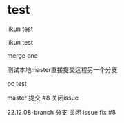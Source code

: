 # test
likun test

likun test

merge one

测试本地master直接提交远程另一个分支


pc test


master 提交 #8 关闭issue

22.12.08-branch 分支 关闭 issue fix #8